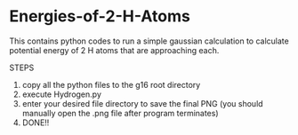 # Energies-of-2-H-Atoms
This contains python codes to run a simple gaussian calculation to calculate potential energy of 2 H atoms that are approaching each.

STEPS

1. copy all the python files to the g16 root directory
2. execute Hydrogen.py
3. enter your desired file directory to save the final PNG (you should manually open the .png file after program terminates)
4. DONE!!
